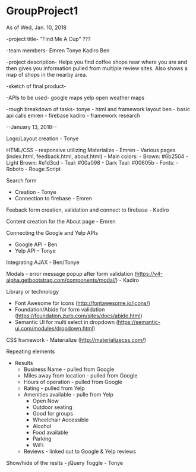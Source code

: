 # GroupProject1

As of Wed, Jan. 10, 2018

-project title-
"Find Me A Cup" ???

-team members-
Emren
Tonye
Kadiro
Ben

-project description-
Helps you find coffee shops near where you are and then gives you information pulled from multiple 
review sites. Also shows a map of shops in the nearby area. 

-sketch of final product-

-APIs to be used-
google maps
yelp
open weather maps

-rough breakdown of tasks-
tonye - html and framework layout
ben - basic api calls
emren - firebase
kadiro - framework research

--January 13, 2018--

Logo/Layout creation - Tonye

HTML/CSS - responsive utilizing Materialize - Emren
	- Various pages (index.html, feedback.html, about.html)
	- Main colors: 
	  - Brown: #6b2504
	  - Light Brown: #e1d3cd
	  - Teal: #00a098
	  - Dark Teal: #00605b
	- Fonts:
	  - Roboto
	  - Rouge Script

Search form 
 - Creation - Tonye
 - Connection to firebase - Emren

Feeback form creation, validation and connect to firebase - Kadiro

Content creation for the About page - Emren

Connecting the Google and Yelp APIs
 - Google API - Ben
 - Yelp API - Tonye

Integrating AJAX - Ben/Tonye

Modals - error message popup after form validation (https://v4-alpha.getbootstrap.com/components/modal/) - Kadiro

Library or technology
 - Font Awesome for icons (http://fontawesome.io/icons/)
 - Foundation/Abide for form validation (https://foundation.zurb.com/sites/docs/abide.html)
 - Semantic UI for multi select in dropdown (https://semantic-ui.com/modules/dropdown.html)

CSS framework - Materialize (http://materializecss.com/)

Repeating elements
 - Results
 	- Business Name - pulled from Google
 	- Miles away from location - pulled from Google
 	- Hours of operation - pulled from Google
 	- Rating - pulled from Yelp
 	- Amenities available - pulle from Yelp
 	  - Open Now
 	  - Outdoor seating
 	  - Good for groups
 	  - Wheelchair Accessible
 	  - Alcohol
 	  - Food available
 	  - Parking
 	  - WiFi
 	- Reviews - linked out to Google & Yelp reviews

Show/hide of the reslts - jQuery Toggle - Tonye